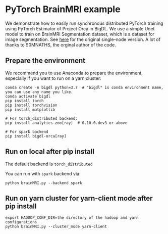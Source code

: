 # PyTorch BrainMRI example
We demonstrate how to easily run synchronous distributed PyTorch training using PyTorch Estimator of Project Orca in BigDL. We use a simple Unet model to train on BrainMRI Segmentation dataset, which is a dataset for image segmentation. See [here](https://www.kaggle.com/s0mnaths/brain-mri-unet-pytorch/notebook) for the original single-node version. A lot of thanks to S0MNATHS, the orginal author of the code.


## Prepare the environment

We recommend you to use Anaconda to prepare the environment, especially if you want to run on a yarn cluster:

```
conda create -n bigdl python=3.7  # "bigdl" is conda environment name, you can use any name you like.
conda activate bigdl
pip install torch
pip install torchvision
pip install matplotlib

# For torch_distributed backend:
pip install analytics-zoo[ray]  # 0.10.0.dev3 or above

# For spark backend
pip install bigdl-orca[ray]
```

## Run on local after pip install

The default backend is `torch_distributed`

You can run with `spark` backend via:

```
python brainMRI.py --backend spark
```

## Run on yarn cluster for yarn-client mode after pip install

```
export HADOOP_CONF_DIR=the directory of the hadoop and yarn configurations
python brainMRI.py --cluster_mode yarn-client
```